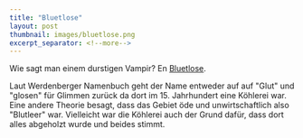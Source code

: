 ```yaml
---
title: "Bluetlose"
layout: post
thumbnail: images/bluetlose.png
excerpt_separator: <!--more-->
---
```


Wie sagt man einem durstigen Vampir? En [Bluetlose](https://s.geo.admin.ch/9e9fa8079d).

Laut Werdenberger Namenbuch geht der Name entweder auf auf "Glut" und "glosen" für Glimmen zurück da dort im 15. Jahrhundert eine Köhlerei war. Eine andere Theorie besagt, dass das Gebiet öde und unwirtschaftlich also "Blutleer" war. Vielleicht war die Köhlerei auch der Grund dafür, dass dort alles abgeholzt wurde und beides stimmt.
<!--more-->